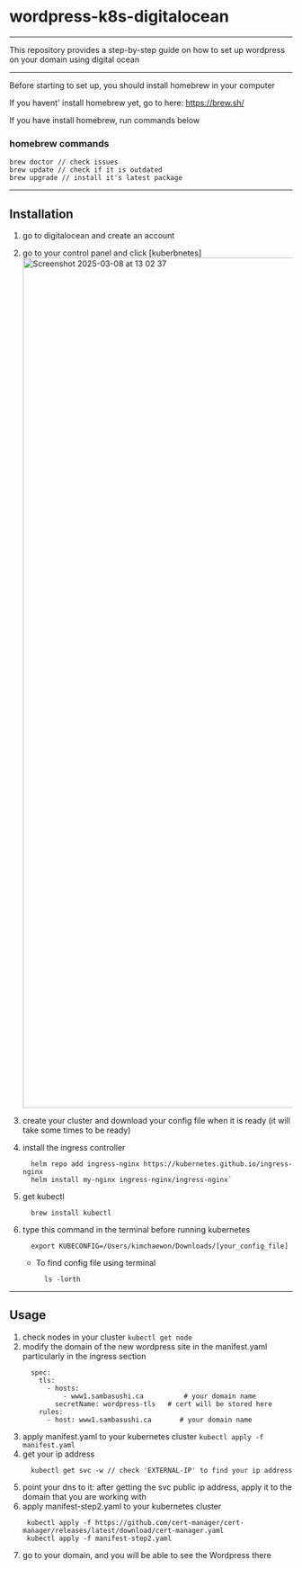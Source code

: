 # wordpress-k8s-digitalocean

---

This repository provides a step-by-step guide on how to set up wordpress on your domain using digital ocean

---

Before starting to set up, you should install homebrew in your computer

If you havent' install homebrew yet, go to here: https://brew.sh/

If you have install homebrew, run commands below

### homebrew commands
```
brew doctor // check issues
brew update // check if it is outdated
brew upgrade // install it's latest package
```
---

## Installation

1. go to digitalocean and create an account
2. go to your control panel and click [kuberbnetes]
   <img width="1512" alt="Screenshot 2025-03-08 at 13 02 37" src="https://github.com/user-attachments/assets/08e7e4fc-a184-4fe8-b49d-cce74f7222f7" />

3. create your cluster and download your config file when it is ready (it will take some times to be ready)
4. install the ingress controller
   ```
     helm repo add ingress-nginx https://kubernetes.github.io/ingress-nginx
     helm install my-nginx ingress-nginx/ingress-nginx`
   ```
5. get kubectl
   ```
     brew install kubectl
   ```
7. type this command in the terminal before running kubernetes
    ```
      export KUBECONFIG=/Users/kimchaewon/Downloads/[your_config_file]
    ```

    *  To find config file using terminal
        ```
          ls -lorth
        ```
---
## Usage

1. check nodes in your cluster `kubectl get node`
2. modify the domain of the new wordpress site in the manifest.yaml particularly in the ingress section
    ```
      spec:
        tls:
          - hosts:
              - www1.sambasushi.ca          # your domain name
            secretName: wordpress-tls   # cert will be stored here
        rules:
          - host: www1.sambasushi.ca       # your domain name
    ```
4. apply manifest.yaml to your kubernetes cluster `kubectl apply -f manifest.yaml`
5. get your ip address
   ```
     kubectl get svc -w // check 'EXTERNAL-IP' to find your ip address
   ```
6. point your dns to it: after getting the svc public ip address, apply it to the domain that you are working with
7. apply manifest-step2.yaml to your kubernetes cluster
   ```
    kubectl apply -f https://github.com/cert-manager/cert-manager/releases/latest/download/cert-manager.yaml
    kubectl apply -f manifest-step2.yaml
   ```
8. go to your domain, and you will be able to see the Wordpress there
